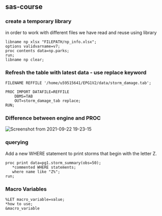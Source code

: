 ## sas-course

### create a temporary library 

in order to work with different files we have read and reuse using library
```SAS
libname np xlsx "FILEPATH/np_info.xlsx";
options validvarname=v7;
proc contents data=np.parks;
run;
libname np clear;
```
### Refresh the table with latest data - use replace keyword
```SAS
FILENAME REFFILE '/home/u59515641/EPG1V2/data/storm_damage.tab';

PROC IMPORT DATAFILE=REFFILE
	DBMS=TAB
	OUT=storm_damage_tab replace;
RUN;
```
### Difference between engine and PROC 
![Screenshot from 2021-09-22 19-23-15](https://user-images.githubusercontent.com/33058608/134356915-ff9c89c7-3982-4ae7-83e2-7d2fbb036c05.png)

### querying 
Add a new WHERE statement to print storms that begin with the letter Z. 

```SAS
proc print data=pg1.storm_summary(obs=50);
   *commented WHERE statements;
   where name like "Z%";
run;
```
### Macro Variables 

```SAS
%LET macro_variable=value;
*how to use;
&macro_variable
```
